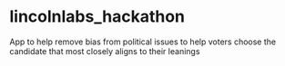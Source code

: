 lincolnlabs_hackathon
=====================

App to help remove bias from political issues to help voters choose the candidate that most closely aligns to their leanings
